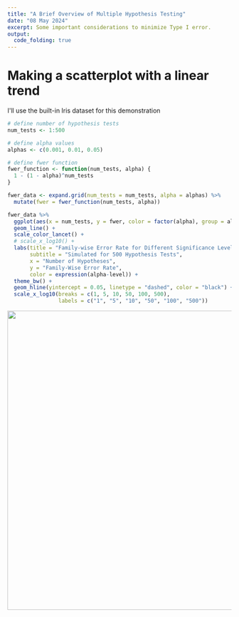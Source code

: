 ```yaml
---
title: "A Brief Overview of Multiple Hypothesis Testing"
date: "08 May 2024"
excerpt: Some important considerations to minimize Type I error.
output:
  code_folding: true
---
```




# Making a scatterplot with a linear trend
I'll use the built-in Iris dataset for this demonstration


```r
# define number of hypothesis tests
num_tests <- 1:500

# define alpha values
alphas <- c(0.001, 0.01, 0.05)

# define fwer function
fwer_function <- function(num_tests, alpha) {
  1 - (1 - alpha)^num_tests
}

fwer_data <- expand.grid(num_tests = num_tests, alpha = alphas) %>% 
  mutate(fwer = fwer_function(num_tests, alpha))

fwer_data %>% 
  ggplot(aes(x = num_tests, y = fwer, color = factor(alpha), group = alpha)) +
  geom_line() +
  scale_color_lancet() +
  # scale_x_log10() +
  labs(title = "Family-wise Error Rate for Different Significance Levels",
       subtitle = "Simulated for 500 Hypothesis Tests",
       x = "Number of Hypotheses",
       y = "Family-Wise Error Rate",
       color = expression(alpha-level)) +
  theme_bw() +
  geom_hline(yintercept = 0.05, linetype = "dashed", color = "black") +
  scale_x_log10(breaks = c(1, 5, 10, 50, 100, 500),
                labels = c("1", "5", "10", "50", "100", "500"))
```

<img src="{{< blogdown/postref >}}index_files/figure-html/featured-1.png" width="672" />
